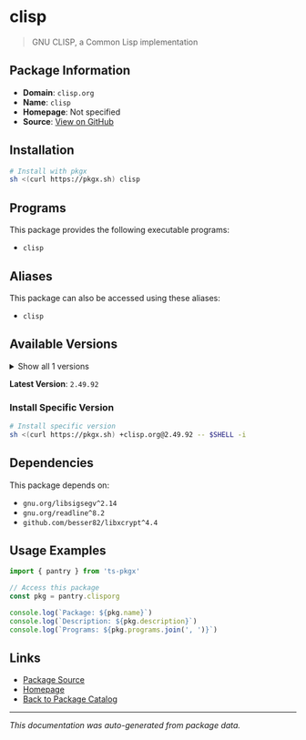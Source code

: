 # clisp

> GNU CLISP, a Common Lisp implementation

## Package Information

- **Domain**: `clisp.org`
- **Name**: `clisp`
- **Homepage**: Not specified
- **Source**: [View on GitHub](https://github.com/pkgxdev/pantry/tree/main/projects/clisp.org/package.yml)

## Installation

```bash
# Install with pkgx
sh <(curl https://pkgx.sh) clisp
```

## Programs

This package provides the following executable programs:

- `clisp`

## Aliases

This package can also be accessed using these aliases:

- `clisp`

## Available Versions

<details>
<summary>Show all 1 versions</summary>

- `2.49.92`

</details>

**Latest Version**: `2.49.92`

### Install Specific Version

```bash
# Install specific version
sh <(curl https://pkgx.sh) +clisp.org@2.49.92 -- $SHELL -i
```

## Dependencies

This package depends on:

- `gnu.org/libsigsegv^2.14`
- `gnu.org/readline^8.2`
- `github.com/besser82/libxcrypt^4.4`

## Usage Examples

```typescript
import { pantry } from 'ts-pkgx'

// Access this package
const pkg = pantry.clisporg

console.log(`Package: ${pkg.name}`)
console.log(`Description: ${pkg.description}`)
console.log(`Programs: ${pkg.programs.join(', ')}`)
```

## Links

- [Package Source](https://github.com/pkgxdev/pantry/tree/main/projects/clisp.org/package.yml)
- [Homepage](#)
- [Back to Package Catalog](../package-catalog.md)

---

*This documentation was auto-generated from package data.*
